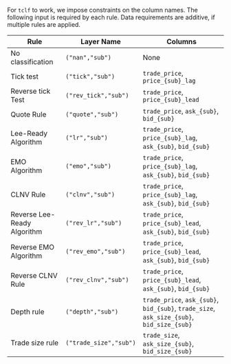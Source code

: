 For `tclf` to work, we impose constraints on the column names. The following input is required by each rule. Data requirements are additive, if multiple rules are applied.




| Rule                        | Layer Name             | Columns                                                                                   |
|-----------------------------|------------------------|-------------------------------------------------------------------------------------------|
| No classification           | `("nan","sub")`        | None                                                                                      |
| Tick test                   | `("tick","sub")`       | `trade_price`, `price_{sub}_lag`                                                          |
| Reverse tick Test           | `("rev_tick","sub")`   | `trade_price`, `price_{sub}_lead`                                                         |
| Quote Rule                  | `("quote","sub")`      | `trade_price`, `ask_{sub}`, `bid_{sub}`                                                   |
| Lee-Ready Algorithm         | `("lr","sub")`         | `trade_price`, `price_{sub}_lag`, `ask_{sub}`, `bid_{sub}`                                |
| EMO Algorithm               | `("emo","sub")`        | `trade_price`, `price_{sub}_lag`, `ask_{sub}`, `bid_{sub}`                                |
| CLNV Rule                   | `("clnv","sub")`       | `trade_price`, `price_{sub}_lag`, `ask_{sub}`, `bid_{sub}`                                |
| Reverse Lee-Ready Algorithm | `("rev_lr","sub")`     | `trade_price`, `price_{sub}_lead`, `ask_{sub}`, `bid_{sub}`                               |
| Reverse EMO Algorithm       | `("rev_emo","sub")`    | `trade_price`, `price_{sub}_lead`, `ask_{sub}`, `bid_{sub}`                               |
| Reverse CLNV Rule           | `("rev_clnv","sub")`   | `trade_price`, `price_{sub}_lead`, `ask_{sub}`, `bid_{sub}`                               |
| Depth rule                  | `("depth","sub")`      | `trade_price`, `ask_{sub}`, `bid_{sub}`, `trade_size`, `ask_size_{sub}`, `bid_size_{sub}` |
| Trade size rule             | `("trade_size","sub")` | `trade_size`, `ask_size_{sub}`, `bid_size_{sub}`                                          |
